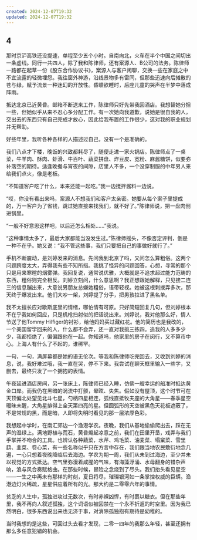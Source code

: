 ```yaml
---
created: 2024-12-07T19:32
updated: 2024-12-07T19:32
---
```

   

## 4

那时京沪高铁还没提速，单程至少五个小时。自南向北，火车在半个中国之间切出一条虚线。同行一共四人，除了我和陈律师，还有案源人、B公司的法务。陈律师一路都在起草一份《股东合作协议书》，案源人与客户闲聊，交换一些在家庭之中不宜流露的轻微埋怨。我往窗外神游，沿线景物多有雷同，但那些迅速向后摊散的苍与绿，赋予流景一种迷幻的开放性。昏聩欲睡时，后座儿童的哭声在半梦中落成阵雨。

抵达北京已近黄昏。邮箱不断送来工作，陈律师只好先带我回酒店。我想替她分担一些，但她似乎从来不忍心多分配工作。有一次她向我道歉，说她是很自我的人，交出去的东西只有自己完成才放心，因此给我布置的工作很少，这对我的职业规划并无帮助。

好些年里，我听各种各样的人描述过自己，没有一个是准确的。

我们八点才下楼，晚饭的兴致都耗尽了，随便走进一家火锅店。陈律师点了一桌菜，牛羊肉、酥肉、虾滑、牛百叶、蔬菜拼盘、炸豆皮、宽粉、麻酱糖饼，似要弥补落空的期待。适逢晚餐与宵夜的间隙，店里人不多，一个没穿制服的中年男人来给我们点火，像是老板。

“不知道客户吃了什么，本来还能一起吃。”我一边搅拌酱料一边说。

“哎，你没有看出来吗，案源人不想我们和客户太亲密。她要从每个案子里提成的，万一客户为了省钱，跳过她直接来找我们，就不好了。”陈律师说，把一盘肉倒进锅里。

“一般不好意思这样吧，以后还怎么相处……”我说。

“这种事情太多了，最后大家都能当没发生过。”陈律师摇头，不像否定评判，倒是一种不在乎。她又说：“我不管这些事，我们只要把自己的事做好就行了。”

手机不断震动，是刘婷发来的消息。先问我到北京了吗，又问怎么算粗俗。这两个问题跨度太大，弄得我有些不知所措。我挑了怪异的问题回答，心想，寻常的那个只是用来寒暄的烟雾弹。我回复说，通常说优雅，大概就是不追求超过能力范畴的东西，粗俗则完全相反。刘婷立刻问，什么意思啊？我正想跟她解释，只见接二连三的信息蹦出来，大意说男朋友总嫌她粗俗，语带轻视。她被这根刺拨弄多次，那天终于爆发出来。他们大吵一架，刘婷提了分手，把男孩拉进了黑名单。

我不太擅长应对歇斯底里的情绪，哪怕情有可原。只好简短回复几句，但刘婷根本不在乎我如何回应，只是机枪扫射似的把话说出来。刘婷说，我对他那么好，情人节送了他Tommy Hilfiger的衬衫，给他妈妈买过藏红花。他的简历也是我改的，一个美国留学回来的人，什么都不会弄，还一直对我挑三拣四。追我的人多多少少，我都拒绝了，偏偏跟他在一起。你知道吗，他家里的房子在闵行，又不算市中心。上海人有什么了不起的，谁稀罕。

一句，一句，满屏幕都是她的语无伦次。等我和陈律师吃完回去，又收到刘婷的消息，说，我好难过哦，我一直在哭，停不下来。我尝试在聊天框里输入一些字，又删去，最终只发了一个拥抱的表情。

午夜延进酒店房间，另一张床上，陈律师已经入睡，仿佛一艘幸运的船准时抵达黄金口岸。而我仍在黑暗的涡流中打颤，晕眩、失焦。假如没有屋顶，这个时节可在天顶偏北处望见北斗七星，勺柄四星相连，弧线直抵牧夫座的大角星——春季星空暧昧未醒，大角星排得上全天第四亮的星。但圆弧形的天空被黑色天花板遮蔽了，不是常规的黑，而是暗，人即将失明时看见的那一层浓厚色彩。

我想起中学时，在南汇郊边一个渔港学农。夜晚，我们从基地偷偷爬出去，踩在无声的湿绿上。满地野植与荒石，黄昏煽起凉意之前，我们在田里开垦，戏弄与我们手掌并不吻合的工具。也辨认各种蔬菜，水芹、鸡毛菜、油麦菜、塌窠菜、雪里蕻、韭菜、卷心菜，有一些名称似乎只在方言中存在，我们跟当地农民敷衍地念几遍，一心只想着夜晚降临后去海边。学农为期一周，我们从未到过海边，至少并未以视觉的方式抵达。空气里弥漫着咸腥的气味，有海藻浮涌、水母翻身的错杂声响，浪与风合奏赋格曲。在那些时候，冒险之念烧到了尽头。我们抬头看见星空——一生之中再未有那样的时刻，夏日将尽，璀璨银河如一条掌控权威的巨蟒。渔港边灯火稀疏，星星供应着所有的光。那大约是二零零六年的事情。

贫乏的人生中，孤独进攻过无数次，有时赤裸凶悍，有时裹以糖衣。但在那些年里，我不再向人叙述孤独，这个词语似被囚禁在一个永不折返的时空里。因为我已然明白，很多东西说出来也无济于事，对消除孤独抱有期待是幼稚的。

当时我想的是这些，可回过头去看才发现，二零一四年的我那么年轻，甚至还拥有那么多任意犯错的机会。
